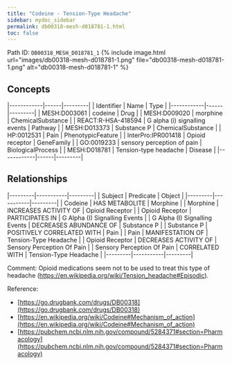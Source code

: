 ```yaml
---
title: "Codeine - Tension-Type Headache"
sidebar: mydoc_sidebar
permalink: db00318-mesh-d018781-1.html
toc: false 
---
```



Path ID: `DB00318_MESH_D018781_1`
{% include image.html url="images/db00318-mesh-d018781-1.png" file="db00318-mesh-d018781-1.png" alt="db00318-mesh-d018781-1" %}

## Concepts

|------------|------|---------|
| Identifier | Name | Type    |
|------------|------|---------|
| MESH:D003061 | codeine | Drug |
| MESH:D009020 | morphine | ChemicalSubstance |
| REACT:R-HSA-418594 | G alpha (i) signalling events | Pathway |
| MESH:D013373 | Substance P | ChemicalSubstance |
| HP:0012531 | Pain | PhenotypicFeature |
| InterPro:IPR001418 | Opioid receptor | GeneFamily |
| GO:0019233 | sensory perception of pain | BiologicalProcess |
| MESH:D018781 | Tension-type headache | Disease |
|------------|------|---------|

## Relationships

|---------|-----------|---------|
| Subject | Predicate | Object  |
|---------|-----------|---------|
| Codeine | HAS METABOLITE | Morphine |
| Morphine | INCREASES ACTIVITY OF | Opioid Receptor |
| Opioid Receptor | PARTICIPATES IN | G Alpha (I) Signalling Events |
| G Alpha (I) Signalling Events | DECREASES ABUNDANCE OF | Substance P |
| Substance P | POSITIVELY CORRELATED WITH | Pain |
| Pain | MANIFESTATION OF | Tension-Type Headache |
| Opioid Receptor | DECREASES ACTIVITY OF | Sensory Perception Of Pain |
| Sensory Perception Of Pain | CORRELATED WITH | Tension-Type Headache |
|---------|-----------|---------|

Comment: Opioid medications seem not to be used to treat this type of headache (https://en.wikipedia.org/wiki/Tension_headache#Episodic).

Reference: 
  - [https://go.drugbank.com/drugs/DB00318](https://go.drugbank.com/drugs/DB00318)
  - [https://en.wikipedia.org/wiki/Codeine#Mechanism_of_action](https://en.wikipedia.org/wiki/Codeine#Mechanism_of_action)
  - [https://pubchem.ncbi.nlm.nih.gov/compound/5284371#section=Pharmacology](https://pubchem.ncbi.nlm.nih.gov/compound/5284371#section=Pharmacology)
